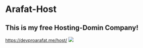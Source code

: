 # Arafat-Host
## This is my free Hosting-Domin Company!
https://devproarafat.me/host/
[![](https://opencollective.com/html-react-parser/contributors.svg?width=890&button=false)](https://github.com/proarafat/host/graphs/contributors)
